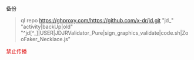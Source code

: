 备份
> ql repo https://ghproxy.com/https://github.com/x-dr/jd.git "jd_" "activity|backUp|old" "^jd[^_]|USER|JDJRValidator_Pure|sign_graphics_validate|code.sh|ZooFaker_Necklace.js"

<font color="#dd0000">禁止传播</font><br /> 